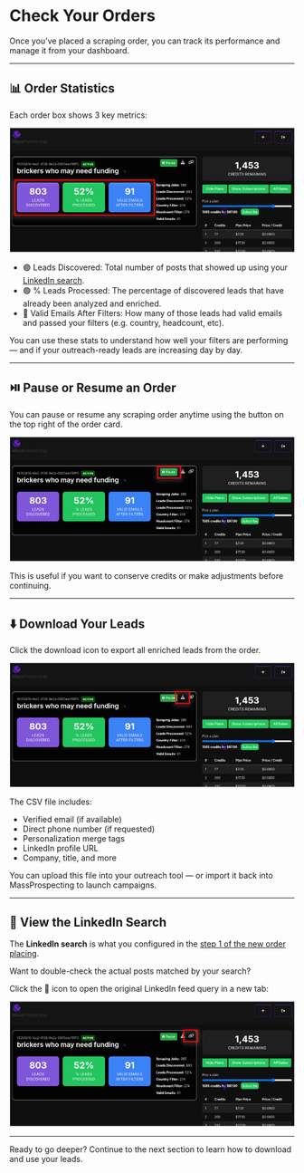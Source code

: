 # Check Your Orders

Once you’ve placed a scraping order, you can track its performance and manage it from your dashboard.

---

## 📊 Order Statistics

Each order box shows 3 key metrics:

![Order Statistics](../../assets/dashboard-01.png)

- 🟣 Leads Discovered: Total number of posts that showed up using your [LinkedIn search](#-view-the-linkedin-search).
- 🟢 % Leads Processed: The percentage of discovered leads that have already been analyzed and enriched.
- 🔵 Valid Emails After Filters: How many of those leads had valid emails and passed your filters (e.g. country, headcount, etc).

You can use these stats to understand how well your filters are performing — and if your outreach-ready leads are increasing day by day.

---

## ⏯️ Pause or Resume an Order

You can pause or resume any scraping order anytime using the button on the top right of the order card.

![Pause Button](../../assets/dashboard-02.png)

This is useful if you want to conserve credits or make adjustments before continuing.

---

## ⬇️ Download Your Leads

Click the download icon to export all enriched leads from the order.

![Download Leads](../../assets/dashboard-03.png)

The CSV file includes:

- Verified email (if available)
- Direct phone number (if requested)
- Personalization merge tags
- LinkedIn profile URL
- Company, title, and more

You can upload this file into your outreach tool — or import it back into MassProspecting to launch campaigns.

---

## 🔗 View the LinkedIn Search

The **LinkedIn search** is what you configured in the [step 1 of the new order placing](./placing-a-scraping-order.md#step-1--search-for-relevant-posts).

Want to double-check the actual posts matched by your search?

Click the 🔗 icon to open the original LinkedIn feed query in a new tab:

![LinkedIn Feed Link](../../assets/dashboard-04.png)

---

Ready to go deeper? Continue to the next section to learn how to download and use your leads.
